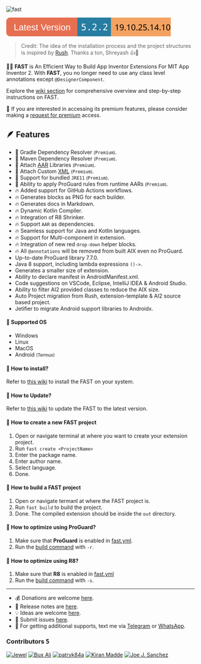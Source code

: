 ![fast](https://github.com/user-attachments/assets/1af854f5-fdb8-493a-8f07-be58ed8c2af3)

<img src="https://raw.githubusercontent.com/jewelshkjony/fast-cli/refs/heads/main/schema/version.svg" alt="Version Badge"/>

> Credit: The idea of the installation process and the project structures is inspired by [Rush](https://github.com/shreyashsaitwal/rush-cli/tree/main). Thanks a ton, Shreyash 👍🎁

🏃‍♂️ **FAST** is An Efficient Way to Build App Inventor Extensions For MIT App Inventor 2. With **FAST**, you no longer need to use any class level annotations except `@DesignerComponent`.

Explore the [wiki section](https://github.com/jewelshkjony/fast-cli/wiki) for comprehensive overview and step-by-step instructions on FAST.

🏅 If you are interested in accessing its premium features, please consider making a [request for premium](https://buymeacoffee.com/jewelshkjony/e/412700) access.

## 🪶 Features
- 🏅 Gradle Dependency Resolver <small>(<kbd>Premium</kbd>)</small>.
- 🏅 Maven Dependency Resolver <small>(<kbd>Premium</kbd>)</small>.
- 🏅 Attach [AAR](https://github.com/mit-cml/appinventor-sources/pull/2230) Libraries <small>(<kbd>Premium</kbd>)</small>.
- 🏅 Attach Custom [XML](https://github.com/mit-cml/appinventor-sources/pull/3292) <small>(<kbd>Premium</kbd>)</small>.
- 🏅 Support for bundled `JRE11` <small>(<kbd>Premium</kbd>)</small>.
- 🏅 Ability to apply ProGuard rules from runtime AARs <small>(<kbd>Premium</kbd>)</small>.
- 🔥 Added support for GitHub Actions workflows.
- 🔥 Generates blocks as PNG for each builder.
- 🔥 Generates docs in Markdown.
- 🔥 Dynamic Kotlin Compiler.
- 🔥 Integration of R8 Shrinker.
- 🔥 Support `AAR` as dependencies.
- 🔥 Seamless support for Java and Kotlin languages.
- 🔥 Support for Multi-component in extension.
- 🔥 Integration of new red <small><kbd>drop-down</kbd></small> helper blocks.
- 🔥 All `@annotations` will be removed from built AIX even no ProGuard.
- Up-to-date ProGuard library 7.7.0.
- Java 8 support, including lambda expressions `()->`.
- Generates a smaller size of extension.
- Ability to declare manifest in AndroidManifest.xml.
- Code suggestions on VSCode, Eclipse, IntelliJ IDEA & Android Studio.
- Ability to filter AI2 provided classes to reduce the AIX size.
- Auto Project migration from Rush, extension-template & AI2 source based project.
- Jetifier to migrate Android support libraries to Androidx.

#### 🤝 Supported OS
- Windows
- Linux
- MacOS
- Android <small>(Termux)</small>

#### 🤔 How to install?
Refer to [this wiki](https://github.com/jewelshkjony/fast-cli/wiki/Installation) to  install the FAST on your system.

#### 🤔 How to Update?
Refer to [this wiki](https://github.com/jewelshkjony/fast-cli/wiki/Upgradation) to update the FAST to the latest version.

#### 🤔 How to create a new FAST project
1. Open or navigate terminal at where you want to create your extension project.
2. Run `fast create <ProjectName>`
3. Enter the package name.
4. Enter author name.
5. Select language.
6. Done.

#### 🤔 How to build a FAST project
1. Open or navigate termanl at where the FAST project is.
2. Run `fast build` to build the project.
3. Done. The compiled extension should be inside the `out` directory.

#### 🤔 How to optimize using ProGuard?
1. Make sure that **ProGuard** is enabled in [fast.yml](https://github.com/jewelshkjony/fast-cli/wiki/Config%E2%80%90File%E2%80%90(fast.yml)).
2. Run the [build command](https://github.com/jewelshkjony/fast-cli/wiki/Build%E2%80%90Command) with `-r`.

#### 🤔 How to optimize using R8?
1. Make sure that **R8** is enabled in [fast.yml](https://github.com/jewelshkjony/fast-cli/wiki/Config%E2%80%90File%E2%80%90(fast.yml))
2. Run the [build command](https://github.com/jewelshkjony/fast-cli/wiki/Build%E2%80%90Command) with `-s`.
* **

* 💰 Donations are welcome [here](https://buymeacoffee.com/jewelshkjony).
* 📝 Release notes are [here](https://github.com/jewelshkjony/fast-cli/blob/main/ReleaseNotes.md).
* 💡 Ideas are welcome [here](https://github.com/jewelshkjony/fast-cli/discussions).
* 🐛 Submit issues [here](https://github.com/jewelshkjony/fast-cli/issues).
* 🤝 For getting additional supports, text me via [Telegram](https://t.me/jewelshkjony) or [WhatsApp](https://wa.me/8801775668913).

### Contributors <kbd>5</kbd>
<a href="https://github.com/jewelshkjony" target="_blank"><img src="https://github.com/jewelshkjony.png" alt="Jewel" width="40" height="40"/></a> <a href="https://github.com/buxipro" target="_blank"><img src="https://github.com/buxipro.png" alt="Bux Ali" width="40" height="40"/></a> <a href="https://github.com/patryk84a" target="_blank"><img src="https://github.com/patryk84a.png" alt="patryk84a" width="40" height="40"/></a> <a href="https://github.com/TheKStudio25" target="_blank"><img src="https://github.com/TheKStudio25.png" alt="
Kiran Madde" width="40" height="40"/></a> <a href="https://github.com/Joejsanz" target="_blank"><img src="https://github.com/Joejsanz.png" alt="Joe J. Sanchez" width="40" height="40"/></a>
